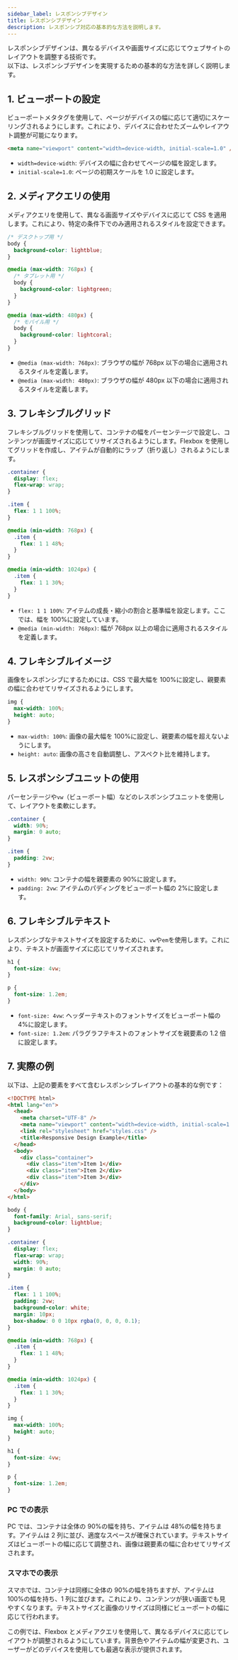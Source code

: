 ```yaml
---
sidebar_label: レスポンシブデザイン
title: レスポンシブデザイン
description: レスポンシブ対応の基本的な方法を説明します。
---
```


レスポンシブデザインは、異なるデバイスや画面サイズに応じてウェブサイトのレイアウトを調整する技術です。  
以下は、レスポンシブデザインを実現するための基本的な方法を詳しく説明します。

## 1. ビューポートの設定

ビューポートメタタグを使用して、ページがデバイスの幅に応じて適切にスケーリングされるようにします。これにより、デバイスに合わせたズームやレイアウト調整が可能になります。

```html
<meta name="viewport" content="width=device-width, initial-scale=1.0" />
```

- `width=device-width`: デバイスの幅に合わせてページの幅を設定します。
- `initial-scale=1.0`: ページの初期スケールを 1.0 に設定します。

## 2. メディアクエリの使用

メディアクエリを使用して、異なる画面サイズやデバイスに応じて CSS を適用します。これにより、特定の条件下でのみ適用されるスタイルを設定できます。

```css
/* デスクトップ用 */
body {
  background-color: lightblue;
}

@media (max-width: 768px) {
  /* タブレット用 */
  body {
    background-color: lightgreen;
  }
}

@media (max-width: 480px) {
  /* モバイル用 */
  body {
    background-color: lightcoral;
  }
}
```

- `@media (max-width: 768px)`: ブラウザの幅が 768px 以下の場合に適用されるスタイルを定義します。
- `@media (max-width: 480px)`: ブラウザの幅が 480px 以下の場合に適用されるスタイルを定義します。

## 3. フレキシブルグリッド

フレキシブルグリッドを使用して、コンテナの幅をパーセンテージで設定し、コンテンツが画面サイズに応じてリサイズされるようにします。Flexbox を使用してグリッドを作成し、アイテムが自動的にラップ（折り返し）されるようにします。

```css
.container {
  display: flex;
  flex-wrap: wrap;
}

.item {
  flex: 1 1 100%;
}

@media (min-width: 768px) {
  .item {
    flex: 1 1 48%;
  }
}

@media (min-width: 1024px) {
  .item {
    flex: 1 1 30%;
  }
}
```

- `flex: 1 1 100%`: アイテムの成長・縮小の割合と基準幅を設定します。ここでは、幅を 100%に設定しています。
- `@media (min-width: 768px)`: 幅が 768px 以上の場合に適用されるスタイルを定義します。

## 4. フレキシブルイメージ

画像をレスポンシブにするためには、CSS で最大幅を 100%に設定し、親要素の幅に合わせてリサイズされるようにします。

```css
img {
  max-width: 100%;
  height: auto;
}
```

- `max-width: 100%`: 画像の最大幅を 100%に設定し、親要素の幅を超えないようにします。
- `height: auto`: 画像の高さを自動調整し、アスペクト比を維持します。

## 5. レスポンシブユニットの使用

パーセンテージや`vw`（ビューポート幅）などのレスポンシブユニットを使用して、レイアウトを柔軟にします。

```css
.container {
  width: 90%;
  margin: 0 auto;
}

.item {
  padding: 2vw;
}
```

- `width: 90%`: コンテナの幅を親要素の 90%に設定します。
- `padding: 2vw`: アイテムのパディングをビューポート幅の 2%に設定します。

## 6. フレキシブルテキスト

レスポンシブなテキストサイズを設定するために、`vw`や`em`を使用します。これにより、テキストが画面サイズに応じてリサイズされます。

```css
h1 {
  font-size: 4vw;
}

p {
  font-size: 1.2em;
}
```

- `font-size: 4vw`: ヘッダーテキストのフォントサイズをビューポート幅の 4%に設定します。
- `font-size: 1.2em`: パラグラフテキストのフォントサイズを親要素の 1.2 倍に設定します。

## 7. 実際の例

以下は、上記の要素をすべて含むレスポンシブレイアウトの基本的な例です：

```html
<!DOCTYPE html>
<html lang="en">
  <head>
    <meta charset="UTF-8" />
    <meta name="viewport" content="width=device-width, initial-scale=1.0" />
    <link rel="stylesheet" href="styles.css" />
    <title>Responsive Design Example</title>
  </head>
  <body>
    <div class="container">
      <div class="item">Item 1</div>
      <div class="item">Item 2</div>
      <div class="item">Item 3</div>
    </div>
  </body>
</html>
```

```css
body {
  font-family: Arial, sans-serif;
  background-color: lightblue;
}

.container {
  display: flex;
  flex-wrap: wrap;
  width: 90%;
  margin: 0 auto;
}

.item {
  flex: 1 1 100%;
  padding: 2vw;
  background-color: white;
  margin: 10px;
  box-shadow: 0 0 10px rgba(0, 0, 0, 0.1);
}

@media (min-width: 768px) {
  .item {
    flex: 1 1 48%;
  }
}

@media (min-width: 1024px) {
  .item {
    flex: 1 1 30%;
  }
}

img {
  max-width: 100%;
  height: auto;
}

h1 {
  font-size: 4vw;
}

p {
  font-size: 1.2em;
}
```

### PC での表示

PC では、コンテナは全体の 90%の幅を持ち、アイテムは 48%の幅を持ちます。アイテムは 2 列に並び、適度なスペースが確保されています。テキストサイズはビューポートの幅に応じて調整され、画像は親要素の幅に合わせてリサイズされます。

### スマホでの表示

スマホでは、コンテナは同様に全体の 90%の幅を持ちますが、アイテムは 100%の幅を持ち、1 列に並びます。これにより、コンテンツが狭い画面でも見やすくなります。テキストサイズと画像のリサイズは同様にビューポートの幅に応じて行われます。

この例では、Flexbox とメディアクエリを使用して、異なるデバイスに応じてレイアウトが調整されるようにしています。背景色やアイテムの幅が変更され、ユーザーがどのデバイスを使用しても最適な表示が提供されます。
